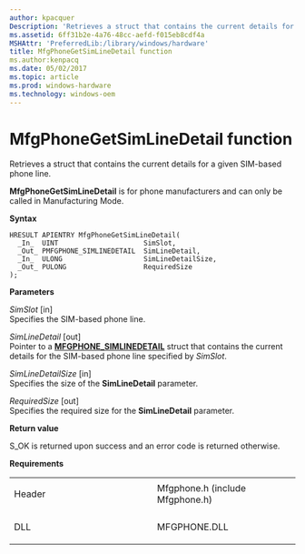 ```yaml
---
author: kpacquer
Description: 'Retrieves a struct that contains the current details for a given SIM-based phone line.'
ms.assetid: 6ff31b2e-4a76-48cc-aefd-f015eb8cdf4a
MSHAttr: 'PreferredLib:/library/windows/hardware'
title: MfgPhoneGetSimLineDetail function
ms.author:kenpacq
ms.date: 05/02/2017
ms.topic: article
ms.prod: windows-hardware
ms.technology: windows-oem
---
```


# MfgPhoneGetSimLineDetail function


Retrieves a struct that contains the current details for a given SIM-based phone line.

**MfgPhoneGetSimLineDetail** is for phone manufacturers and can only be called in Manufacturing Mode.

**Syntax**

```ManagedCPlusPlus
HRESULT APIENTRY MfgPhoneGetSimLineDetail(
  _In_  UINT                     SimSlot,
  _Out_ PMFGPHONE_SIMLINEDETAIL  SimLineDetail,
  _In_  ULONG                    SimLineDetailSize,
  _Out_ PULONG                   RequiredSize
);
```

**Parameters**

*SimSlot* \[in\]  
Specifies the SIM-based phone line.

*SimLineDetail* \[out\]  
Pointer to a [**MFGPHONE\_SIMLINEDETAIL**](mfgphone-simlinedetail.md) struct that contains the current details for the SIM-based phone line specified by *SimSlot*.

*SimLineDetailSize* \[in\]  
Specifies the size of the **SimLineDetail** parameter.

*RequiredSize* \[out\]  
Specifies the required size for the **SimLineDetail** parameter.

**Return value**

S\_OK is returned upon success and an error code is returned otherwise.

**Requirements**

<table>
<colgroup>
<col width="50%" />
<col width="50%" />
</colgroup>
<tbody>
<tr class="odd">
<td align="left"><p>Header</p></td>
<td align="left">Mfgphone.h (include Mfgphone.h)</td>
</tr>
<tr class="even">
<td align="left"><p>DLL</p></td>
<td align="left">MFGPHONE.DLL</td>
</tr>
</tbody>
</table>

 

 





